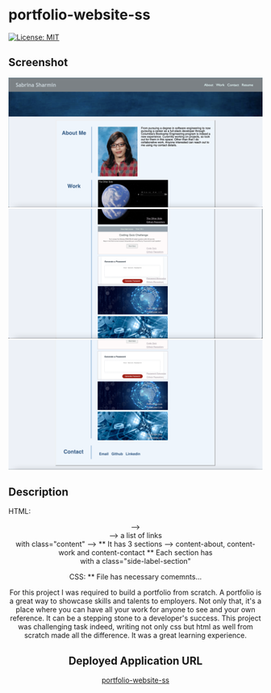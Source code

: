# portfolio-website-ss


[![License: MIT](https://img.shields.io/badge/License-MIT-yellow.svg)](https://opensource.org/licenses/MIT)


## Screenshot
![alt text](assets/images/final-page/final-page-1.png)
![alt text](assets/images/final-page/final-page-2.png)
![alt text](assets/images/final-page/final-page-3.png)


## Description 
HTML:
<header> --> <nav> --> a list of links
<main> with class="content" --> 
** It has 3 sections --> content-about, content-work and content-contact
** Each section has <aside> with a class="side-label-section"

CSS:
** File has necessary comemnts... 

For this project I was required to build a portfolio from scratch. A portfolio is a great way to showcase skills and talents to employers. Not only that, it's a place where you can have all your work for anyone to see and your own reference. It can be a stepping stone to a developer's success. This project was challenging task indeed, writing not only css but html as well from scratch made all the difference. It was a great learning experience.  


## Deployed Application URL
[portfolio-website-ss](https://ssharmin0029.github.io/portfolio-website-ss/)